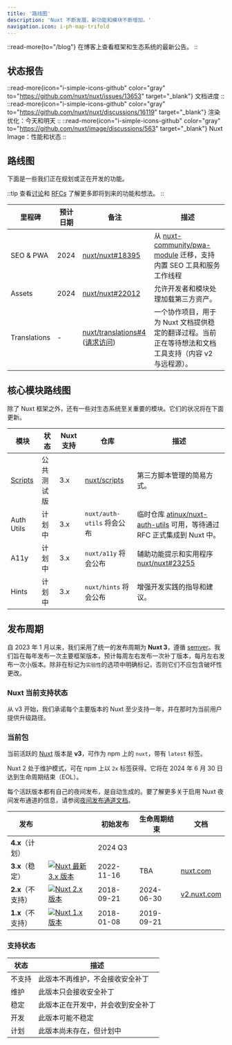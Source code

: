 ```yaml
---
title: '路线图'
description: 'Nuxt 不断发展，新功能和模块不断增加。'
navigation.icon: i-ph-map-trifold
---
```


::read-more{to="/blog"}
在博客上查看框架和生态系统的最新公告。
::

## 状态报告

::read-more{icon="i-simple-icons-github" color="gray" to="https://github.com/nuxt/nuxt/issues/13653" target="_blank"}
文档进度
::
::read-more{icon="i-simple-icons-github" color="gray" to="https://github.com/nuxt/nuxt/discussions/16119" target="_blank"}
渲染优化：今天和明天
::
::read-more{icon="i-simple-icons-github" color="gray" to="https://github.com/nuxt/image/discussions/563" target="_blank"}
Nuxt Image：性能和状态
::

## 路线图

下面是一些我们正在规划或正在开发的功能。

::tip
查看[讨论](https://github.com/nuxt/nuxt/discussions)和 [RFCs](https://github.com/nuxt/nuxt/discussions/categories/rfcs) 了解更多即将到来的功能和想法。
::

里程碑 | 预计日期 | 备注 | 描述
-------------|---------------|------------------------------------------------------------------------|-----------------------
SEO & PWA    | 2024          | [nuxt/nuxt#18395](https://github.com/nuxt/nuxt/discussions/18395)      | 从 [nuxt-community/pwa-module](https://github.com/nuxt-community/pwa-module) 迁移，支持内置 SEO 工具和服务工作线程
Assets       | 2024          | [nuxt/nuxt#22012](https://github.com/nuxt/nuxt/discussions/22012)      | 允许开发者和模块处理加载第三方资产。
Translations | -             | [nuxt/translations#4](https://github.com/nuxt/translations/discussions/4) ([请求访问](https://github.com/nuxt/nuxt/discussions/16054)) | 一个协作项目，用于为 Nuxt 文档提供稳定的翻译过程。当前正在等待想法和文档工具支持（内容 v2 与远程源）。

## 核心模块路线图

除了 Nuxt 框架之外，还有一些对生态系统至关重要的模块。它们的状况将在下面更新。

模块 | 状态 | Nuxt 支持 | 仓库 | 描述
------------------------------------|---------------------|--------------|------------|-------------------
[Scripts](https://scripts.nuxt.com) | 公共测试版 | 3.x | [nuxt/scripts](https://github.com/nuxt/scripts) | 第三方脚本管理的简易方式。
Auth Utils                          | 计划中             | 3.x          | `nuxt/auth-utils` 将会公布 | 临时仓库 [atinux/nuxt-auth-utils](https://github.com/atinux/nuxt-auth-utils) 可用，等待通过 RFC 正式集成到 Nuxt 中。
A11y                                | 计划中             | 3.x          | `nuxt/a11y` 将会公布 | 辅助功能提示和实用程序 [nuxt/nuxt#23255](https://github.com/nuxt/nuxt/issues/23255)
Hints                               | 计划中             | 3.x          | `nuxt/hints` 将会公布 | 增强开发实践的指导和建议。

## 发布周期

自 2023 年 1 月以来，我们采用了统一的发布周期为 **Nuxt 3**，遵循 [semver](https://semver.org)。我们旨在每年发布一次主要框架版本，预计每周左右发布一次补丁版本，每月左右发布一次小版本。除非在标记为`实验性`的选项中明确标记，否则它们不应包含破坏性更改。

### Nuxt 当前支持状态

从 v3 开始，我们承诺每个主要版本的 Nuxt 至少支持一年，并在那时为当前用户提供升级路径。

### 当前包

当前活跃的 [Nuxt](https://nuxt.com) 版本是 **v3**，可作为 npm 上的 `nuxt`，带有 `latest` 标签。

Nuxt 2 处于维护模式，可在 npm 上以 `2x` 标签获得。它将在 2024 年 6 月 30 日达到生命周期结束（EOL）。

每个活跃版本都有自己的夜间发布，是自动生成的。要了解更多关于启用 Nuxt 夜间发布通道的信息，请参阅[夜间发布通道文档](/docs/guide/going-further/nightly-release-channel)。

发布 | | 初始发布 | 生命周期结束 | 文档
----------------------------------------|-----------------|-----------------|--------------|-------
**4.x**（计划） | | 2024 Q3 | |
**3.x**（稳定） | <a href="https://npmjs.com/package/nuxt"><img alt="Nuxt 最新 3.x 版本" src="https://flat.badgen.net/npm/v/nuxt?label=" class="not-prose"></a> | 2022-11-16 | TBA | [nuxt.com](/docs)
**2.x**（不支持） | <a href="https://www.npmjs.com/package/nuxt?activeTab=versions"><img alt="Nuxt 2.x 版本" src="https://flat.badgen.net/npm/v/nuxt/2x?label=" class="not-prose"></a> | 2018-09-21 | 2024-06-30 | [v2.nuxt.com](https://v2.nuxt.com/docs)
**1.x**（不支持） | <a href="https://www.npmjs.com/package/nuxt?activeTab=versions"><img alt="Nuxt 1.x 版本" src="https://flat.badgen.net/npm/v/nuxt/1x?label=" class="not-prose"></a> | 2018-01-08 | 2019-09-21 | &nbsp;

### 支持状态

状态 | 描述
------------|----------------------------------------------------------------------------------
不支持 | 此版本不再维护，不会接收安全补丁
维护 | 此版本只会接收安全补丁
稳定 | 此版本正在开发中，并会收到安全补丁
开发 | 此版本可能不稳定
计划 | 此版本尚未存在，但计划中
